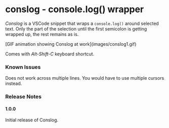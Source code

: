 # conslog - console.log() wrapper

_Conslog_ is a VSCode snippet that wraps a `console.log()` around selected text. Only the part of the selection until the first semicolon is getting wrapped up, the rest remains as is.

[GIF animation showing Conslog at work](images/conslog1.gif\)

Comes with _Alt-Shift-C_ keyboard shortcut.

### Known Issues

Does not work across multiple lines. You would have to use multiple cursors instead.

### Release Notes


#### 1.0.0

Initial release of Conslog.